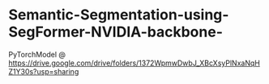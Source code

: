 # Semantic-Segmentation-using-SegFormer-NVIDIA-backbone-

PyTorchModel @ https://drive.google.com/drive/folders/1372WpmwDwbJ_XBcXsyPlNxaNqHZ1Y30s?usp=sharing
